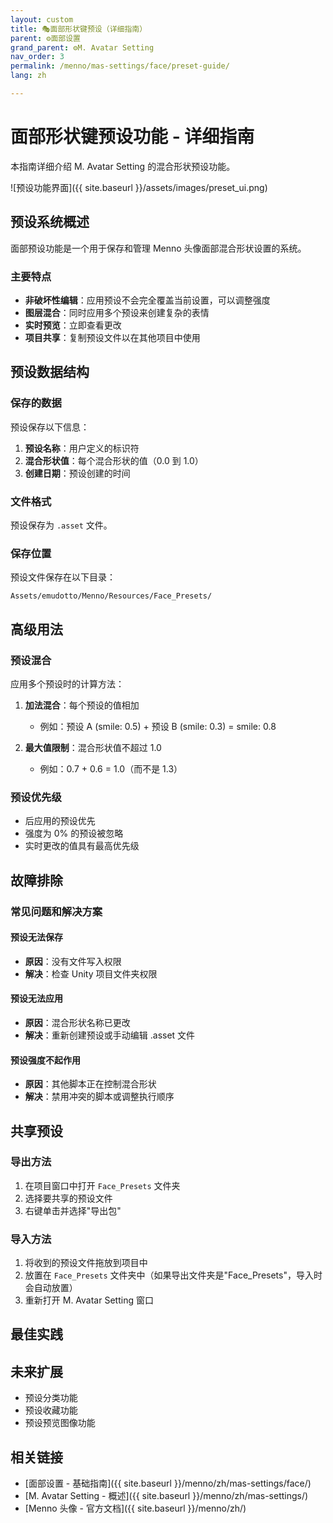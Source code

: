 ```yaml
---
layout: custom
title: 🎭面部形状键预设（详细指南）
parent: ⚙️面部设置
grand_parent: ⚙️M. Avatar Setting
nav_order: 3
permalink: /menno/mas-settings/face/preset-guide/
lang: zh

---
```


# 面部形状键预设功能 - 详细指南

本指南详细介绍 M. Avatar Setting 的混合形状预设功能。

![预设功能界面]({{ site.baseurl }}/assets/images/preset_ui.png)

## 预设系统概述

面部预设功能是一个用于保存和管理 Menno 头像面部混合形状设置的系统。

### 主要特点

- **非破坏性编辑**：应用预设不会完全覆盖当前设置，可以调整强度
- **图层混合**：同时应用多个预设来创建复杂的表情
- **实时预览**：立即查看更改
- **项目共享**：复制预设文件以在其他项目中使用

## 预设数据结构

### 保存的数据

预设保存以下信息：

1. **预设名称**：用户定义的标识符
2. **混合形状值**：每个混合形状的值（0.0 到 1.0）
3. **创建日期**：预设创建的时间

### 文件格式

预设保存为 `.asset` 文件。

### 保存位置

预设文件保存在以下目录：
```
Assets/emudotto/Menno/Resources/Face_Presets/
```

## 高级用法

### 预设混合

应用多个预设时的计算方法：

1. **加法混合**：每个预设的值相加
   - 例如：预设 A (smile: 0.5) + 预设 B (smile: 0.3) = smile: 0.8

2. **最大值限制**：混合形状值不超过 1.0
   - 例如：0.7 + 0.6 = 1.0（而不是 1.3）

### 预设优先级

- 后应用的预设优先
- 强度为 0% 的预设被忽略
- 实时更改的值具有最高优先级

## 故障排除

### 常见问题和解决方案

#### 预设无法保存
- **原因**：没有文件写入权限
- **解决**：检查 Unity 项目文件夹权限

#### 预设无法应用
- **原因**：混合形状名称已更改
- **解决**：重新创建预设或手动编辑 .asset 文件

#### 预设强度不起作用
- **原因**：其他脚本正在控制混合形状
- **解决**：禁用冲突的脚本或调整执行顺序

## 共享预设

### 导出方法

1. 在项目窗口中打开 `Face_Presets` 文件夹
2. 选择要共享的预设文件
3. 右键单击并选择"导出包"

### 导入方法

1. 将收到的预设文件拖放到项目中
2. 放置在 `Face_Presets` 文件夹中（如果导出文件夹是"Face_Presets"，导入时会自动放置）
3. 重新打开 M. Avatar Setting 窗口

## 最佳实践

## 未来扩展

- 预设分类功能
- 预设收藏功能
- 预设预览图像功能

## 相关链接

- [面部设置 - 基础指南]({{ site.baseurl }}/menno/zh/mas-settings/face/)
- [M. Avatar Setting - 概述]({{ site.baseurl }}/menno/zh/mas-settings/)
- [Menno 头像 - 官方文档]({{ site.baseurl }}/menno/zh/) 